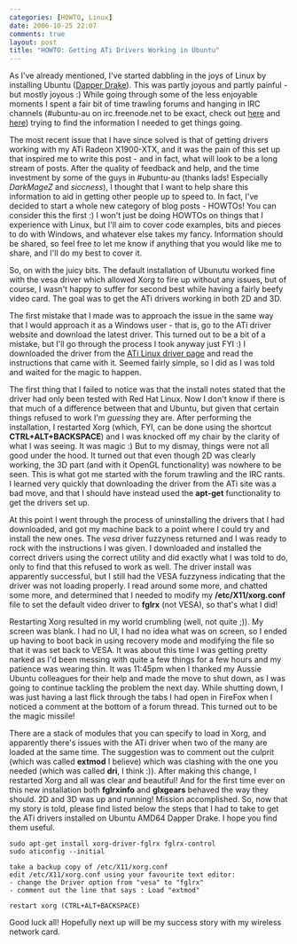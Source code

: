 ```yaml
---
categories: [HOWTO, Linux]
date: 2006-10-25 22:07
comments: true
layout: post
title: "HOWTO: Getting ATi Drivers Working in Ubuntu"
---
```

As I've already mentioned, I've started dabbling in the joys of Linux by installing Ubuntu (<a href="http://www.ubuntu.com/support/faq#head-3df1e0e29bc1a807664ce156fb9fe6f09c35bfdd" title="Ubuntu FAQ" target="_blank">Dapper Drake</a>). This was partly joyous and partly painful - but mostly joyous :) While going through some of the less enjoyable moments I spent a fair bit of time trawling forums and hanging in IRC channels (#ubuntu-au on irc.freenode.net to be exact, check out <a href="http://ubuntu.com.au/welcome/" title="Ubuntu Australian Team" target="_blank">here</a> and <a href="http://www.matthewv.id.au/ubuntu-au/" title="Ubuntu Australian Team" target="_blank">here</a>) trying to find the information I needed to get things going.

The most recent issue that I have since solved is that of getting drivers working with my ATi Radeon X1900-XTX, and it was the pain of this set up that inspired me to write this post - and in fact, what will look to be a long stream of posts. After the quality of feedback and help, and the time investment by some of the guys in #ubuntu-au (thanks lads! Especially <em>DarkMageZ</em> and <em>siccness</em>), I thought that I want to help share this information to aid in getting other people up to speed to. In fact, I've decided to start a whole new category of blog posts - HOWTOs! You can consider this the first :) I won't just be doing HOWTOs on things that I experience with Linux, but I'll aim to cover code examples, bits and pieces to do with Windows, and whatever else takes my fancy. Information should be shared, so feel free to let me know if anything that you would like me to share, and I'll do my best to cover it.

So, on with the juicy bits. The default installation of Ubunutu worked fine with the vesa driver which allowed Xorg to fire up without any issues, but of course, I wasn't happy to suffer for second best while having a fairly beefy video card. The goal was to get the ATi drivers working in both 2D and 3D.

The first mistake that I made was to approach the issue in the same way that I would approach it as a Windows user - that is, go to the ATi driver website and download the latest driver. This turned out to be a bit of a mistake, but I'll go through the process I took anyway just FYI :) I downloaded the driver from the <a href="http://www.ati.com/online/customercareportal/linux.html" title="Linux ATi Drivers" target="_blank">ATi Linux driver page</a> and read the instructions that came with it. Seemed fairly simple, so I did as I was told and waited for the magic to happen.

The first thing that I failed to notice was that the install notes stated that the driver had only been tested with Red Hat Linux. Now I don't know if there is that much of a difference between that and Ubuntu, but given that certain things refused to work I'm <em>guessing</em> they are. After performing the installation, I restarted Xorg (which, FYI, can be done using the shortcut <strong>CTRL+ALT+BACKSPACE</strong>) and I was knocked off my chair by the clarity of what I was seeing. It was magic :) But to my dismay, things were not all good under the hood. It turned out that even though 2D was clearly working, the 3D part (and with it OpenGL functionality) was nowhere to be seen. This is what got me started with the forum trawling and the IRC rants. I learned very quickly that downloading the driver from the ATi site was a bad move, and that I should have instead used the <strong>apt-get</strong> functionality to get the drivers set up.

At this point I went through the process of uninstalling the drivers that I had downloaded, and got my machine back to a point where I could try and install the new ones. The <em>vesa</em> driver fuzzyness returned and I was ready to rock with the instructions I was given. I downloaded and installed the correct drivers using the correct utility and did exactly what I was told to do, only to find that this refused to work as well. The driver install was apparently successful, but I still had the VESA fuzzyness indicating that the driver was not loading properly. I read around some more, and chatted some more, and determined that I needed to modify my <strong>/etc/X11/xorg.conf</strong> file to set the default video driver to <strong>fglrx</strong> (not VESA), so that's what I did!

Restarting Xorg resulted in my world crumbling (well, not quite ;)). My screen was blank. I had no UI, I had no idea what was on screen, so I ended up having to boot back in using recovery mode and modifying the file so that it was set back to VESA. It was about this time I was getting pretty narked as I'd been messing with quite a few things for a few hours and my patience was wearing thin.  It was 11:45pm when I thanked my Aussie Ubuntu colleagues for their help and made the move to shut down, as I was going to continue tackling the problem the next day. While shutting down, I was just having a last flick through the tabs I had open in FireFox when I noticed a comment at the bottom of a forum thread. This turned out to be the magic missile!

There are a stack of modules that you can specify to load in Xorg, and apparently there's issues with the ATi driver when two of the many are loaded at the same time. The suggestion was to comment out the culprit (which was called <strong>extmod</strong> I believe) which was clashing with the one you needed (which was called <strong>dri</strong>, I think :)). After making this change, I restarted Xorg and all was clear and beautiful! And for the first time ever on this new installation both <strong>fglrxinfo</strong> and <strong>glxgears</strong> behaved the way they should. 2D and 3D was up and running! Mission accomplished.  So, now that my story is told, please find listed below the steps that I had to take to get the ATi drivers installed on Ubuntu AMD64 Dapper Drake. I hope you find them useful.

    sudo apt-get install xorg-driver-fglrx fglrx-control
    sudo aticonfig --initial

    take a backup copy of /etc/X11/xorg.conf
    edit /etc/X11/xorg.conf using your favourite text editor:
    - change the Driver option from "vesa" to "fglrx"
    - comment out the line that says : Load "extmod"

    restart xorg (CTRL+ALT+BACKSPACE)


Good luck all! Hopefully next up will be my success story with my wireless network card.
